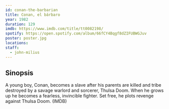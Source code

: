 ```yaml
---
id: conan-the-barbarian
title: Conan, el bárbaro
year: 1982
duration: 129
imdb: https://www.imdb.com/title/tt0082198/
spotify: https://open.spotify.com/album/66fCY4Bqgf8dZIFUBWGJuv
poster: poster.jpg
locations:
staff:
  - john-milius
---
```


## Sinopsis

A young boy, Conan, becomes a slave after his parents are killed and tribe
destroyed by a savage warlord and sorcerer, Thulsa Doom. When he grows up he
becomes a fearless, invincible fighter. Set free, he plots revenge against
Thulsa Doom. (IMDB)
